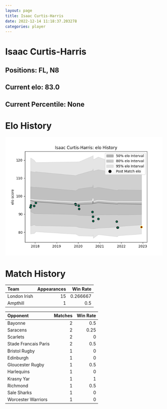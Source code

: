 ```yaml
---  
layout: page  
title: Isaac Curtis-Harris  
date: 2022-12-14 11:18:37.203278  
categories: player  
---
```

# Isaac Curtis-Harris

## Positions: FL, N8

## Current elo: 83.0

## Current Percentile: None

# Elo History


![elo history](history_IsaacCurtis-Harris.png)
# Match History


| Team         |   Appearances |   Win Rate |
|:-------------|--------------:|-----------:|
| London Irish |            15 |   0.266667 |
| Ampthill     |             1 |   0.5      |

| Opponent             |   Matches |   Win Rate |
|:---------------------|----------:|-----------:|
| Bayonne              |         2 |       0.5  |
| Saracens             |         2 |       0.25 |
| Scarlets             |         2 |       0    |
| Stade Francais Paris |         2 |       0.5  |
| Bristol Rugby        |         1 |       0    |
| Edinburgh            |         1 |       0    |
| Gloucester Rugby     |         1 |       0.5  |
| Harlequins           |         1 |       0    |
| Krasny Yar           |         1 |       1    |
| Richmond             |         1 |       0.5  |
| Sale Sharks          |         1 |       0    |
| Worcester Warriors   |         1 |       0    |